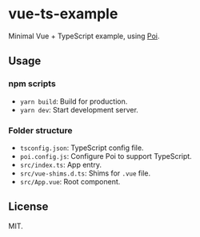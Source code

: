 # vue-ts-example

Minimal Vue + TypeScript example, using [Poi](https://github.com/egoist/poi).

## Usage

### npm scripts

- `yarn build`: Build for production.
- `yarn dev`: Start development server.

### Folder structure

- `tsconfig.json`: TypeScript config file.
- `poi.config.js`: Configure Poi to support TypeScript.
- `src/index.ts`: App entry.
- `src/vue-shims.d.ts`: Shims for `.vue` file.
- `src/App.vue`: Root component.

## License

MIT.
